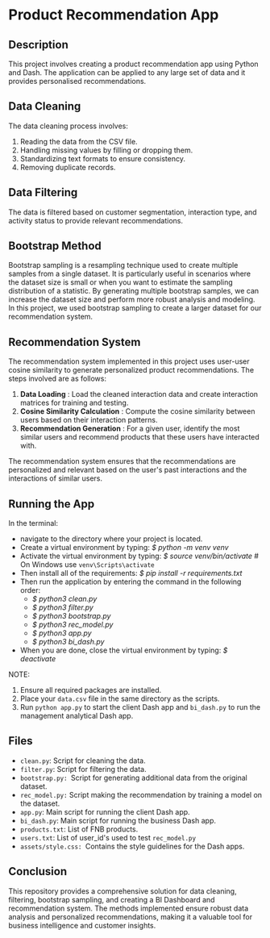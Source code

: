 # Product Recommendation App

## Description

This project involves creating a product recommendation app using Python and Dash. The application can be applied to any large set of data and it provides personalised recommendations.

## Data Cleaning

The data cleaning process involves:

1. Reading the data from the CSV file.
2. Handling missing values by filling or dropping them.
3. Standardizing text formats to ensure consistency.
4. Removing duplicate records.

## Data Filtering

The data is filtered based on customer segmentation, interaction type, and activity status to provide relevant recommendations.

## Bootstrap Method

Bootstrap sampling is a resampling technique used to create multiple samples from a single dataset. It is particularly useful in scenarios where the dataset size is small or when you want to estimate the sampling distribution of a statistic. By generating multiple bootstrap samples, we can increase the dataset size and perform more robust analysis and modeling. In this project, we used bootstrap sampling to create a larger dataset for our recommendation system.

## Recommendation System

The recommendation system implemented in this project uses user-user cosine similarity to generate personalized product recommendations. The steps involved are as follows:

1. **Data Loading** : Load the cleaned interaction data and create interaction matrices for training and testing.
2. **Cosine Similarity Calculation** : Compute the cosine similarity between users based on their interaction patterns.
3. **Recommendation Generation** : For a given user, identify the most similar users and recommend products that these users have interacted with.

The recommendation system ensures that the recommendations are personalized and relevant based on the user's past interactions and the interactions of similar users.

## Running the App

In the terminal:

* navigate to the directory where your project is located.
* Create a virtual environment by typing: *$ python -m venv venv*
* Activate the virtual environment by typing: *$ source venv/bin/activate*  # On Windows use `venv\Scripts\activate`
* Then install all of the requirements: *$ pip install -r requirements.txt*
* Then run the application by entering the command in the following order:
  * *$ python3 clean.py*
  * *$ python3 filter.py*
  * *$ python3 bootstrap.py*
  * *$ python3 rec_model.py*
  * *$ python3 app.py*
  * *$ python3 bi_dash.py*
* When you are done, close the virtual environment by typing: *$ deactivate*

NOTE:

1. Ensure all required packages are installed.
2. Place your `data.csv` file in the same directory as the scripts.
3. Run `python app.py` to start the client Dash app and `bi_dash.py` to run the management analytical Dash app.

## Files

- `clean.py`: Script for cleaning the data.
- `filter.py`: Script for filtering the data.
- `bootstrap.py: `Script for generating additional data from the original dataset.
- `rec_model.py:` Script making the recommendation by training a model on the dataset.
- `app.py`: Main script for running the client Dash app.
- `bi_dash.py`: Main script for running the business Dash app.
- `products.txt`: List of FNB products.
- `users.txt`: List of user_id's used to test `rec_model.py`
- `assets/style.css: `Contains the style guidelines for the Dash apps.

## Conclusion

This repository provides a comprehensive solution for data cleaning, filtering, bootstrap sampling, and creating a BI Dashboard and recommendation system. The methods implemented ensure robust data analysis and personalized recommendations, making it a valuable tool for business intelligence and customer insights.
